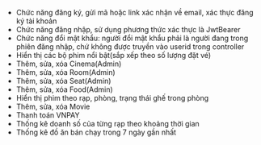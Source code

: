 - Chức năng đăng ký, gửi mã hoặc link xác nhận về email, xác thực đăng ký tài khoản
- Chức năng đăng nhập, sử dụng phương thức xác thực là JwtBearer
- Chức năng đổi mật khẩu: người đổi mật khẩu phải là người đang trong phiên đăng nhập, chứ không được truyền vào userid trong controller
- Hiển thị các bộ phim nổi bật(sắp xếp theo số lượng đặt vé)
- Thêm, sửa, xóa Cinema(Admin)
- Thêm, sửa, xóa Room(Admin)
- Thêm, sửa, xóa Seat(Admin)
- Thêm, sửa, xóa Food(Admin)
- Hiển thị phim theo rạp, phòng, trạng thái ghế trong phòng
- Thêm, sửa, xóa Movie
- Thanh toán VNPAY
- Thống kê doanh số của từng rạp theo khoảng thời gian
- Thống kê đồ ăn bán chạy trong 7 ngày gần nhất
